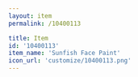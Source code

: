 ```yaml
---
layout: item
permalink: /10400113

title: Item
id: '10400113'
item_name: 'Sunfish Face Paint'
icon_url: 'customize/10400113.png'
---
```

